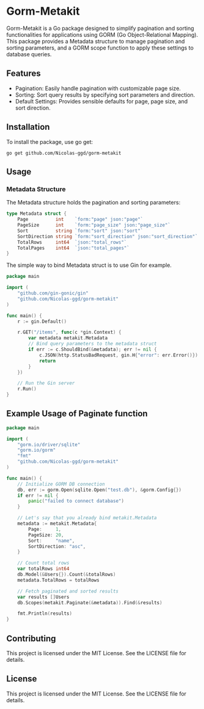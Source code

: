 # Gorm-Metakit
Gorm-Metakit is a Go package designed to simplify pagination and sorting functionalities for applications using GORM (Go Object-Relational Mapping). This package provides a Metadata structure to manage pagination and sorting parameters, and a GORM scope function to apply these settings to database queries.

## Features
- Pagination: Easily handle pagination with customizable page size.
- Sorting: Sort query results by specifying sort parameters and direction.
- Default Settings: Provides sensible defaults for page, page size, and sort direction.


## Installation
To install the package, use go get:
```shell
go get github.com/Nicolas-ggd/gorm-metakit
```

## Usage
### Metadata Structure
The Metadata structure holds the pagination and sorting parameters:

```go
type Metadata struct {
    Page          int    `form:"page" json:"page"`
    PageSize      int    `form:"page_size" json:"page_size"`
    Sort          string `form:"sort" json:"sort"`
    SortDirection string `form:"sort_direction" json:"sort_direction"`
    TotalRows     int64  `json:"total_rows"`
    TotalPages    int64  `json:"total_pages"`
}
```

The simple way to bind Metadata struct is to use Gin for example.

```go
package main

import (
	"github.com/gin-gonic/gin"
	"github.com/Nicolas-ggd/gorm-metakit"
)

func main() {
	r := gin.Default()

	r.GET("/items", func(c *gin.Context) {
		var metadata metakit.Metadata
		// Bind query parameters to the metadata struct
		if err := c.ShouldBind(&metadata); err != nil {
			c.JSON(http.StatusBadRequest, gin.H{"error": err.Error()})
			return
		}
	})

	// Run the Gin server
	r.Run()
}
```

## Example Usage of Paginate function
```go
package main

import (
    "gorm.io/driver/sqlite"
    "gorm.io/gorm"
    "fmt"
    "github.com/Nicolas-ggd/gorm-metakit"
)

func main() {
    // Initialize GORM DB connection
    db, err := gorm.Open(sqlite.Open("test.db"), &gorm.Config{})
    if err != nil {
        panic("failed to connect database")
    }

    // Let's say that you already bind metakit.Metadata
    metadata := metakit.Metadata{
        Page:     1,
        PageSize: 20,
        Sort:     "name",
        SortDirection: "asc",
    }

    // Count total rows
    var totalRows int64
    db.Model(&Users{}).Count(&totalRows)
    metadata.TotalRows = totalRows

    // Fetch paginated and sorted results
    var results []Users
    db.Scopes(metakit.Paginate(&metadata)).Find(&results)

    fmt.Println(results)
}

```

## Contributing
This project is licensed under the MIT License. See the LICENSE file for details.

## License
This project is licensed under the MIT License. See the LICENSE file for details.
